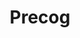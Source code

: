 ---
layout: startup_page
title: "Precog"
id: "precog.com"
permalink: "/precogprecog.com03312025/"
website: "https://precog.com"
funding_round: ""
funding_amount: ""
investors: "Venture Guides, Streamlined Ventures, Circadian Ventures"
about: "Precog is an enterprise leader in AI-driven ETL solutions that automates the creation of API connectors at unprecedented speed and scale. Unlike traditional ETL solutions, Precog uses machine intelligence to automatically generate connectors, offering unparalleled efficiency and seamless integration with leading platforms. This allows for faster data integration and analytics."
markets: "Data Integration, AI, Machine Learning, ETL, Analytics, Business Intelligence, BI, NoSQL Analytics, Fintech"
hq: "Boulder, Colorado, United States"
founded_year: "2020"
linkedin: "https://www.linkedin.com/company/precogdata"
twitter: "https://twitter.com/precog"
instagram: ""
facebook: ""
crunchbase: "https://www.crunchbase.com/organization/precog"
pitchbook: "https://pitchbook.com/profiles/company/464189-14"

# SEO Optimization
meta_title: "Precog"
meta_description: "Precog, Precog is an enterprise leader in AI-driven ETL solutions that automates the creation of API connectors at unprecedented speed and scale. Unlike tradi..."
meta_keywords: "Precog, Data Integration, AI, Machine Learning, ETL, Analytics, Business Intelligence, BI, NoSQL Analytics, Fintech,  funding"
canonical_url: "https://pkprojectstartups.github.io/projectstartups.com/precogprecog.com03312025/"
---
